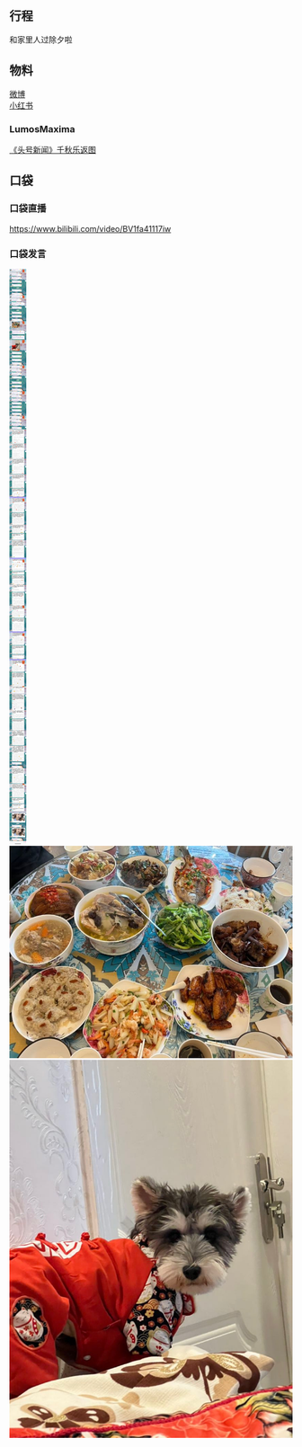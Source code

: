 ## 行程
和家里人过除夕啦

## 物料
[微博](https://weibo.com/5228056212/LddgCpWMK)<br>
[小红书](http://www.xiaohongshu.com/discovery/item/61f7dc24000000000102833a)
### LumosMaxima
[《头号新闻》千秋乐返图](https://weibo.com/7726863056/LddqrcbJc)<br>
## 口袋
### 口袋直播
https://www.bilibili.com/video/BV1fa41117iw
### 口袋发言
![口袋发言](./pocket48/imgs/messages1.jpeg)<br>
![口袋发言](./pocket48/imgs/P1.jpeg)<br>
![口袋发言](./pocket48/imgs/P2.jpeg)<br>
